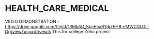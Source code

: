 # HEALTH_CARE_MEDICAL
VIDEO DEMONSTRATION - https://drive.google.com/file/d/13MbAD_KoeE5xBYdjZFH8-eMWCQLOr-Dg/view?usp=drivesdk
This for college Zoho project 
